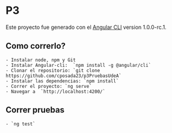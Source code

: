 # P3

Este proyecto fue generado con el  [Angular CLI](https://github.com/angular/angular-cli) version 1.0.0-rc.1.

## Como correrlo?
    - Instalar node, npm y Git
    - Instalar Angular-cli:  `npm install -g @angular/cli`
    - Clonar el repositorio: `git clone https://github.com/cposada23/p3PruebasUdeA`
    - Instalar las dependencias: `npm install`
    - Correr el proyecto: `ng serve`
    - Navegar a  `http://localhost:4200/`

## Correr pruebas
    - `ng test`
